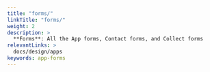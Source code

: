```yaml
---
title: "forms/"
linkTitle: "forms/"
weight: 2
description: >
  **Forms**: All the App forms, Contact forms, and Collect forms
relevantLinks: >
  docs/design/apps
keywords: app-forms
---
```


